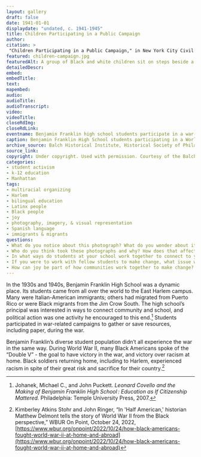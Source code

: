 ```yaml
--- 
layout: gallery
draft: false
date: 1941-01-01
displaydate: "undated, c. 1941-1945"
title: Children Participating in a Public Campaign
author: 
citation: >
 "Children Participating in a Public Campaign," in New York City Civil Rights History Project, Accessed: [Month Day, Year], https://nyccivilrightshistory.org/gallery/children-campaign.
featured: children-campaign.jpg
featuredAlt: A group of Black and white children sit on steps beside a large stack of paper, making &quot;V&quot; signs with their hands and holding campaign signs
detailedDescr: 
embed: 
embedTitle: 
text: 
mapembed: 
audio: 
audioTitle: 
audioTranscript: 
video: 
videoTitle: 
closeRdImg: 
closeRdLink: 
eventname: Benjamin Franklin high school students participate in a war-time effort to conserve paper.
caption: Benjamin Franklin High School students participating in a World War II effort to save paper.
archive_source: Balch Historical Institute, Historical Society of Philadelphia
source_link: 
copyright: Under copyright. Used with permission. Courtesy of the Balch Historical Institute, Historical Society of Philadelphia
categories: 
- student activism
- k-12 education
- Manhattan
tags: 
- multiracial organizing
- Harlem
- bilingual education
- Latinx people
- Black people
- joy
- photography, imagery, & visual representation
- Spanish language
- immigrants & migrants
questions: 
- What do you notice about this photograph? What do you wonder about it? 
- Who do you think took these photographs and why? How does that affect how we perceive them? 
- In what ways do students at your school work together to connect to your community outside of your school and to make change? 
- If you were to work with fellow students to make change, what issue would you work on? What goal would you set? 
- How can joy be part of how communities work together to make change?
--- 
```


In the 1930s and 1940s, Benjamin Franklin High School was a dynamic place. Its students came from all over the world to the East Harlem campus. Many were Italian-American immigrants; others had migrated from Puerto Rico or were Black migrants from the Jim Crow South. The high school’s principal was interested in ways to connect community and school, and political action was one activity he encouraged to this end.[^1] Students participated in war-related campaigns to gather or save resources, including paper, during the war.

Benjamin Franklin’s diverse student population didn’t all experience the war in the same way. During World War II, many Black Americans spoke of the “Double V” - the goal to have victory in the war, and victory over racism at home. Black soldiers returning home, including to Harlem, experienced racism in spite of their great risk and sacrifice for their country.[^2]

[^1]: Johanek, Michael C., and John Puckett. *Leonard Covello and the Making of Benjamin Franklin High School : Education as If Citizenship Mattered.* Philadelphia: Temple University Press, 2007.

[^2]: Kimberley Atkins Stohr and John Ringer, “In 'Half American,' historian Matthew Delmont tells the story of World War II from the Black perspective,” WBUR On Point, October 24, 2022, [https://www.wbur.org/onpoint/2022/10/24/how-black-americans-fought-world-war-ii-at-home-and-abroad](https://www.wbur.org/onpoint/2022/10/24/how-black-americans-fought-world-war-ii-at-home-and-abroad)
